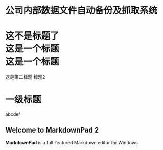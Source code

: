 公司内部数据文件自动备份及抓取系统
=======================================
这不是标题了<br>
这是一个标题<br/>
这是一个标题
===
这是第二标题
标题2

# 一级标题
abcdef
## Welcome to MarkdownPad 2 ##

**MarkdownPad** is a full-featured Markdown editor for Windows.
